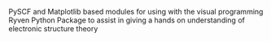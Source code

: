 PySCF and Matplotlib based modules for using with the visual programming Ryven Python Package to assist in giving a hands on understanding of electronic structure theory
